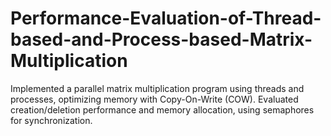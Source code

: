 # Performance-Evaluation-of-Thread-based-and-Process-based-Matrix-Multiplication
Implemented a parallel matrix multiplication program using threads and processes, optimizing memory with Copy-On-Write (COW). Evaluated creation/deletion performance and memory allocation, using semaphores for synchronization.
